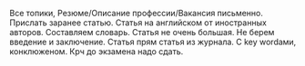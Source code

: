 Все топики, Резюме/Описание профессии/Вакансия письменно. Прислать заранее статью.
Статья на английском от иностранных авторов. Составляем словарь. Статья не очень большая. Не берем введение и заключение. Статья прям статья из журнала. С key wordами, конклюженом. Крч до экзамена надо сдать. 